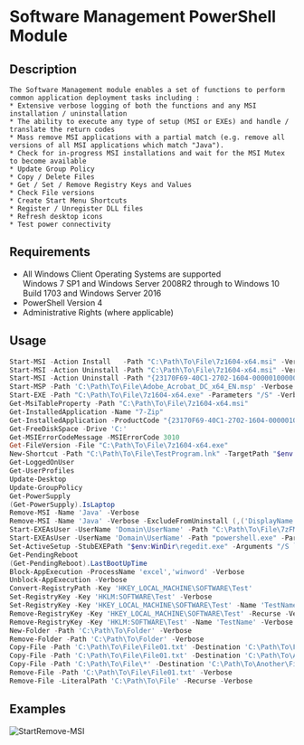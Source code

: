 # Software Management PowerShell Module

## Description
    The Software Management module enables a set of functions to perform common application deployment tasks including :
    * Extensive verbose logging of both the functions and any MSI installation / uninstallation
    * The ability to execute any type of setup (MSI or EXEs) and handle / translate the return codes
    * Mass remove MSI applications with a partial match (e.g. remove all versions of all MSI applications which match "Java").
    * Check for in-progress MSI installations and wait for the MSI Mutex to become available
    * Update Group Policy
    * Copy / Delete Files
    * Get / Set / Remove Registry Keys and Values
    * Check File versions
    * Create Start Menu Shortcuts
    * Register / Unregister DLL files
    * Refresh desktop icons
    * Test power connectivity


## Requirements
* All Windows Client Operating Systems are supported  
   Windows 7 SP1 and Windows Server 2008R2 through to Windows 10 Build 1703 and Windows Server 2016
* PowerShell Version 4
* Administrative Rights (where applicable)


## Usage
```powershell
Start-MSI -Action Install   -Path "C:\Path\To\File\7z1604-x64.msi" -Verbose
Start-MSI -Action Uninstall -Path "C:\Path\To\File\7z1604-x64.msi" -Verbose
Start-MSI -Action Uninstall -Path "{23170F69-40C1-2702-1604-000001000000}" -Verbose
Start-MSP -Path 'C:\Path\To\File\Adobe_Acrobat_DC_x64_EN.msp' -Verbose
Start-EXE -Path "C:\Path\To\File\7z1604-x64.exe" -Parameters "/S" -Verbose
Get-MsiTableProperty -Path "C:\Path\To\File\7z1604-x64.msi"
Get-InstalledApplication -Name "7-Zip"
Get-InstalledApplication -ProductCode "{23170F69-40C1-2702-1604-000001000000}"
Get-FreeDiskSpace -Drive 'C:'
Get-MSIErrorCodeMessage -MSIErrorCode 3010
Get-FileVersion -File "C:\Path\To\File\7z1604-x64.exe"
New-Shortcut -Path "C:\Path\To\File\TestProgram.lnk" -TargetPath "$env:windir\System32\notepad.exe" -IconLocation "$env:windir\system32\notepad.exe" -Description 'Notepad Shortcut'
Get-LoggedOnUser
Get-UserProfiles
Update-Desktop
Update-GroupPolicy
Get-PowerSupply
(Get-PowerSupply).IsLaptop
Remove-MSI -Name 'Java' -Verbose
Remove-MSI -Name 'Java' -Verbose -ExcludeFromUninstall (,('DisplayName', 'Java(TM) 6 Update 31', 'RegEx'))
Start-EXEAsUser -UserName 'Domain\UserName' -Path "C:\Path\To\File\7zFM.exe" -verbose -wait
Start-EXEAsUser -UserName 'Domain\UserName' -Path "powershell.exe" -Parameters '-Command C:\Path\To\File\Script.ps1'
Set-ActiveSetup -StubEXEPath "$env:WinDir\regedit.exe" -Arguments "/S `"C:\Path\To\File\HKCURegistryChange.reg`"" -Description 'HKCU Registry Change' -Key 'HKCU_Registry_Change' -Verbose
Get-PendingReboot
(Get-PendingReboot).LastBootUpTime
Block-AppExecution -ProcessName 'excel','winword' -Verbose
Unblock-AppExecution -Verbose
Convert-RegistryPath -Key 'HKEY_LOCAL_MACHINE\SOFTWARE\Test'
Set-RegistryKey -Key 'HKLM:SOFTWARE\Test' -Verbose
Set-RegistryKey -Key 'HKEY_LOCAL_MACHINE\SOFTWARE\Test' -Name 'TestName' -Value 'TestValue' -Type String -Verbose
Remove-RegistryKey -Key 'HKEY_LOCAL_MACHINE\SOFTWARE\Test' -Recurse -Verbose
Remove-RegistryKey -Key 'HKLM:SOFTWARE\Test' -Name 'TestName' -Verbose
New-Folder -Path 'C:\Path\To\Folder' -Verbose
Remove-Folder -Path 'C:\Path\To\Folder' -Verbose
Copy-File -Path 'C:\Path\To\File\File01.txt' -Destination 'C:\Path\To\File\File01-Copy.txt' -Verbose
Copy-File -Path 'C:\Path\To\File\File01.txt' -Destination 'C:\Path\To\Another\File\Test2' -Verbose
Copy-File -Path 'C:\Path\To\File\*' -Destination 'C:\Path\To\Another\File' -Recurse -Verbose
Remove-File -Path 'C:\Path\To\File\File01.txt' -Verbose
Remove-File -LiteralPath 'C:\Path\To\File' -Recurse -Verbose
```

## Examples
![StartRemove-MSI](/Media/StartRemove-MSI.gif)